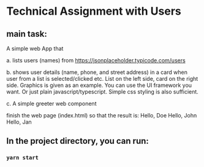 # Technical Assignment with Users

## main task:

A simple web App that

a. lists users (names) from https://jsonplaceholder.typicode.com/users

b. shows user details (name, phone, and street address) in a card when user from a
list is selected/clicked etc.
List on the left side, card on the right side.
Graphics is given as an example. You can use the UI framework you want. Or just
plain javascript/typescript. Simple css styling is also sufficient.

c. A simple greeter web component

finish the web page (index.html) so that the result is:
Hello, Doe
Hello, John
Hello, Jan

## In the project directory, you can run:

### `yarn start`
